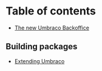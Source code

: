 # Table of contents

* [The new Umbraco Backoffice](README.md)

## Building packages

* [Extending Umbraco](building-packages/extending-umbraco.md)
